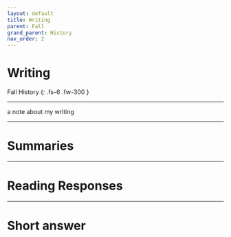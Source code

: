 ```yaml
---
layout: default
title: Writing
parent: Fall
grand_parent: History
nav_order: 2
---
```


# Writing

Fall History
{: .fs-6 .fw-300 }

---

a note about my writing

---

# Summaries

---
# Reading Responses

---

# Short answer
